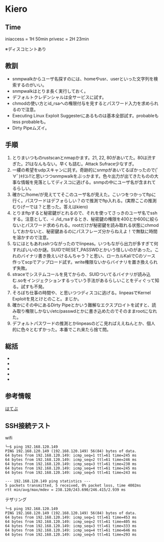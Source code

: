 # Kiero

## Time
iniaccess = 1H 50min
privesc = 2H 23min

※ディスコヒントあり

## 教訓
- snmpwalkからユーザ名探すのには、homeやusr、userといった文字列を検索するのがいい。
- snmpwalkはとりま長く実行しておく。
- デフォルトクレデンシャルは全サービスに試す。
- chmodの使い方とid_rsaへの権限付与を見するとパスワード入力を求められるので注意。
- Executing Linux Exploit Suggesterにあるものは基本全部試す。probableもless probableも。
- Dirty Pipeムズイ。

## 手順
1. とりまいつものrustscanとnmapかます。21, 22, 80があいてた。80は渋すぎた。21はなんもない。早くも詰む。Attack Sufrace少なすぎ。
2. 一縷の希望をudpスキャンに託す。奇跡的にsnmpがあいてるぽかったので(ﾟ∀ﾟ)ｷﾀｺﾚ!!と思いつつsnmpwalkをぶっかます。色々出力が出てきたものの大事な情報を見落としてディスコに逃げる。snmpの中にユーザ名が含まれてるらしい。
3. 確かに/home/が見えててそこのユーザ名が見えた。こいつをつかってftpに行く。パスワードはデフォらしい？ので推測でftp入れる。(実際ここの推測むりげーでは？と思った。答えはkiero)
4. とりまftpすると秘密鍵がとれるので、それを使ってさっきのユーザ名でsshする。注意として、-i ./id_rsaするとき、秘密鍵の権限を400とか600に絞らないとパスワード求められる。rootだけが秘密鍵を読み取れる状態にchmodしておかないと、秘密鍵あるのにパスフレーズ分からねえよ！で無駄に時間を溶かすので注意。
5. なにはともあれsshつながったのでlinpeas。いつもながら出力が多すぎて何すればいいのか謎。SUIDでRESET_PASSWDとかいう怪しいのがあった。これのバイナリ書き換えいけるんちゃう？と思い、ローカルKaliでCのソース作ってscpでアップロード試す。write権限ないからバイナリを置き換えられず失敗。
6. straceでシステムコールを見てからの、SUIDついてるバイナリが読み込む.soをインジェクションするっていう手法があるらしいことをディぐって知る。試すも不発。
7. そろぼち仕事の時間や、と思いつつディスコに逃げる。linpeasでKernel Exploitを見とけとのこと。まじか。
8. 確かにその中にあるDirty Pipeとかいう難解なエクスプロイトを試すと、読み取り権限しかない/etc/passwdとかに書き込めたのでそのままrootになれた。
9. デフォルトパスワードの推測とかlinpeasのどこ見ればええねんとか、個人的に色々とむずかった。本番でこれ来たら捨て問。


## 総括
- 
- 
- 
- 
- 


## 参考情報
[はてぶ](https://knqyf263.hatenablog.com/entry/2022/03/11/105130)

## SSH接続テスト
wifi
```
└─$ ping 192.168.120.149
PING 192.168.120.149 (192.168.120.149) 56(84) bytes of data.
64 bytes from 192.168.120.149: icmp_seq=1 ttl=61 time=245 ms
64 bytes from 192.168.120.149: icmp_seq=2 ttl=61 time=246 ms
64 bytes from 192.168.120.149: icmp_seq=3 ttl=61 time=238 ms
64 bytes from 192.168.120.149: icmp_seq=4 ttl=61 time=245 ms
64 bytes from 192.168.120.149: icmp_seq=5 ttl=61 time=243 ms

--- 192.168.120.149 ping statistics ---
5 packets transmitted, 5 received, 0% packet loss, time 4002ms
rtt min/avg/max/mdev = 238.120/243.690/246.415/2.939 ms
```
テザリング
```
└─$ ping 192.168.120.149
PING 192.168.120.149 (192.168.120.149) 56(84) bytes of data.
64 bytes from 192.168.120.149: icmp_seq=1 ttl=61 time=453 ms
64 bytes from 192.168.120.149: icmp_seq=2 ttl=61 time=405 ms
64 bytes from 192.168.120.149: icmp_seq=3 ttl=61 time=333 ms
64 bytes from 192.168.120.149: icmp_seq=4 ttl=61 time=646 ms
64 bytes from 192.168.120.149: icmp_seq=5 ttl=61 time=293 ms
```